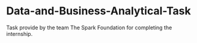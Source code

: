# Data-and-Business-Analytical-Task
Task provide by the team The Spark Foundation for completing the internship.
